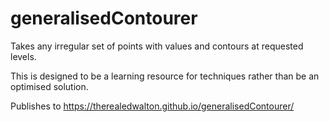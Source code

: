 # generalisedContourer

Takes any irregular set of points with values and contours at requested levels.

This is designed to be a learning resource for techniques rather than be an optimised solution.

Publishes to https://therealedwalton.github.io/generalisedContourer/
